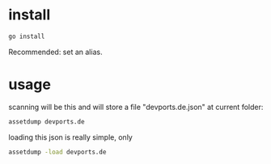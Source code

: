# install

```zsh
go install
```

Recommended: set an alias.

# usage

scanning will be this and will store a file "devports.de.json" at current folder:

``` zsh
assetdump devports.de
```

loading this json is really simple, only

```zsh
assetdump -load devports.de
```